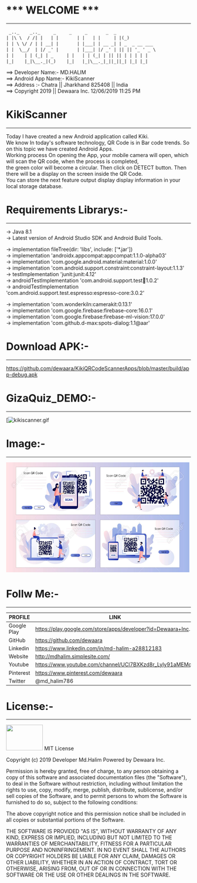 #                       *** WELCOME ***
-----------------------------------------



	 _.._    _.._     _	    _     _       _  _
	| |\ \	/ /| |   | |	   | |   | |     | |(_)
	| | \ \/ / | | __| |	   | |___| | __ _| | _  _ __ ___
	| |  \__/  | |/ _' |	   | |___| |/ _' | || || '_ ' _ \
	| |	   | | (_| | _	   | |   | | (_| | || || | | | | |
 	|_|	   |_|\__._|(_)    |_|   |_|\__._|_||_||_| |_| |_|



==> Developer Name:- MD.HALIM\
==> Android App Name:- KikiScanner\
==> Address :- Chatra || Jharkhand 825408 || India\
==> Copyright 2019 || Dewaara Inc. 12/06/2019 11:25 PM

# KikiScanner
----------
Today I have created a new Android application called Kiki.\
We know In today's software technology, QR Code is in Bar code trends. So on this topic we have created Android Apps.\
Working process On opening the App, your mobile camera will open, which will scan the QR code, when the process is completed,\
the green color will become a circular. Then click on DETECT button. Then there will be a display on the screen inside the QR Code.\
You can store the next feature output display display information in your local storage database.


# Requirements Librarys:-
--------------
-> Java 8.1\
-> Latest version of Android Studio SDK and Android Build Tools.

-> implementation fileTree(dir: 'libs', include: ['*.jar'])\
-> implementation 'androidx.appcompat:appcompat:1.1.0-alpha03'\
-> implementation 'com.google.android.material:material:1.0.0'\
-> implementation 'com.android.support.constraint:constraint-layout:1.1.3'\
-> testImplementation 'junit:junit:4.12'\
-> androidTestImplementation 'com.android.support.test:runner:1.0.2'\
-> androidTestImplementation 'com.android.support.test.espresso:espresso-core:3.0.2'

-> implementation 'com.wonderkiln:camerakit:0.13.1'\
-> implementation 'com.google.firebase:firebase-core:16.0.1'\
-> implementation 'com.google.firebase:firebase-ml-vision:17.0.0'\
-> implementation 'com.github.d-max:spots-dialog:1.1@aar'


# Download APK:-
--------------

https://github.com/dewaara/KikiQRCodeScannerApps/blob/master/build/app-debug.apk

# GizaQuiz_DEMO:-
--------------- 
[![kikiscanner.gif](https://github.com/dewaara/KikiQRCodeScannerApps/blob/master/demo/kikiscanner.gif)

# Image:-
-------------
<img src="https://github.com/dewaara/KikiQRCodeScannerApps/blob/master/demo/kikiscaanner_image.jpg" width="500" height="300" />


# Follw Me:-
----------

| PROFILE | LINK |
| ------ | ------ |
| Google Play | https://play.google.com/store/apps/developer?id=Dewaara+Inc. |
| GitHub | https://github.com/dewaara |
| Linkedin | https://www.linkedin.com/in/md-halim-a28812183 |
| Website | http://mdhalim.simplesite.com/ |
| Youtube | https://www.youtube.com/channel/UCl7BXKzd8r_Lyly91aMEMqg |
| Pinterest | https://www.pinterest.com/dewaara |
|Twitter | @md_halim786 |

# License:-
---------
<img src="https://firebasestorage.googleapis.com/v0/b/seven-29b38.appspot.com/o/Quiz%202019%2FPicsArt_01-23-12.41.47.png?alt=media&token=83b3dd63-bd20-4a2a-babb-8e3ff674af11" width="100" height="70" />
MIT License

Copyright (c) 2019 Developer Md.Halim Powered by Dewaara Inc.

Permission is hereby granted, free of charge, to any person obtaining a copy
of this software and associated documentation files (the "Software"), to deal
in the Software without restriction, including without limitation the rights
to use, copy, modify, merge, publish, distribute, sublicense, and/or sell
copies of the Software, and to permit persons to whom the Software is
furnished to do so, subject to the following conditions:

The above copyright notice and this permission notice shall be included in all
copies or substantial portions of the Software.

THE SOFTWARE IS PROVIDED "AS IS", WITHOUT WARRANTY OF ANY KIND, EXPRESS OR
IMPLIED, INCLUDING BUT NOT LIMITED TO THE WARRANTIES OF MERCHANTABILITY,
FITNESS FOR A PARTICULAR PURPOSE AND NONINFRINGEMENT. IN NO EVENT SHALL THE
AUTHORS OR COPYRIGHT HOLDERS BE LIABLE FOR ANY CLAIM, DAMAGES OR OTHER
LIABILITY, WHETHER IN AN ACTION OF CONTRACT, TORT OR OTHERWISE, ARISING FROM,
OUT OF OR IN CONNECTION WITH THE SOFTWARE OR THE USE OR OTHER DEALINGS IN THE
SOFTWARE.

